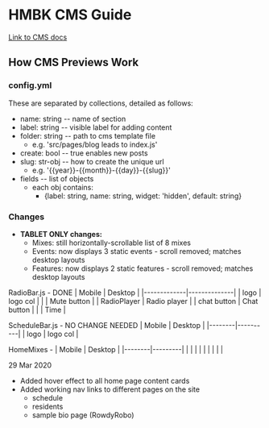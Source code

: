# HMBK CMS Guide

[Link to CMS docs](netlifycms.org/)

## How CMS Previews Work

### config.yml

These are separated by collections, detailed as follows:

- name: string -- name of section
- label: string -- visible label for adding content
- folder: string -- path to cms template file
  - e.g. 'src/pages/blog leads to index.js'
- create: bool -- true enables new posts
- slug: str-obj -- how to create the unique url
  - e.g. '{{year}}-{{month}}-{{day}}-{{slug}}'
- fields -- list of objects
  - each obj contains:
    - {label: string,
      name: string,
      widget: 'hidden',
      default: string}


### Changes

- **TABLET ONLY changes:**
  - Mixes: still horizontally-scrollable list of 8 mixes
  - Events: now displays 3 static events - scroll removed; matches desktop layouts
  - Features: now displays 2 static features - scroll removed; matches desktop layouts


RadioBar.js - DONE
| Mobile      | Desktop      |
|-------------|--------------|
| logo        | logo col     |
|             | Mute button  |
| RadioPlayer | Radio player |
| chat button | Chat button  |
|             | Time         |


ScheduleBar.js - NO CHANGE NEEDED
| Mobile | Desktop  |
|--------|----------|
| logo   | logo col |

HomeMixes -
| Mobile | Desktop |
|--------|---------|
|        |         |
|        |         |
|        |         |

29 Mar 2020
- Added hover effect to all home page content cards
- Added working nav links to different pages on the site
  - schedule
  - residents
  - sample bio page (RowdyRobo)


